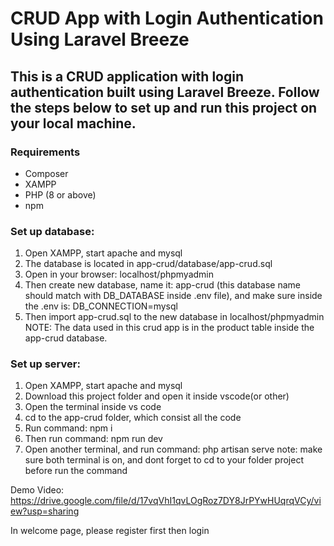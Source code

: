 # CRUD App with Login Authentication Using Laravel Breeze
## This is a CRUD application with login authentication built using Laravel Breeze. Follow the steps below to set up and run this project on your local machine.
### Requirements
- Composer
- XAMPP
- PHP (8 or above)
- npm


### Set up database:
1. Open XAMPP, start apache and mysql
2. The database is located in app-crud/database/app-crud.sql
3. Open in your browser: localhost/phpmyadmin
4. Then create new database, name it: app-crud (this database name should match with DB_DATABASE inside .env file), and make sure inside the .env is: DB_CONNECTION=mysql
5. Then import app-crud.sql to the new database in localhost/phpmyadmin
NOTE: The data used in this crud app is in the product table inside the app-crud database.

### Set up server:
1. Open XAMPP, start apache and mysql
2. Download this project folder and open it inside vscode(or other)
3. Open the terminal inside vs code
4. cd to the app-crud folder, which consist all the code
5. Run command: npm i
6. Then run command: npm run dev
7. Open another terminal, and run command: php artisan serve
note: make sure both terminal is on, and dont forget to cd to your folder project before run the command

Demo Video: https://drive.google.com/file/d/17vqVhI1qvLOgRoz7DY8JrPYwHUqrqVCy/view?usp=sharing

In welcome page, please register first then login
 
